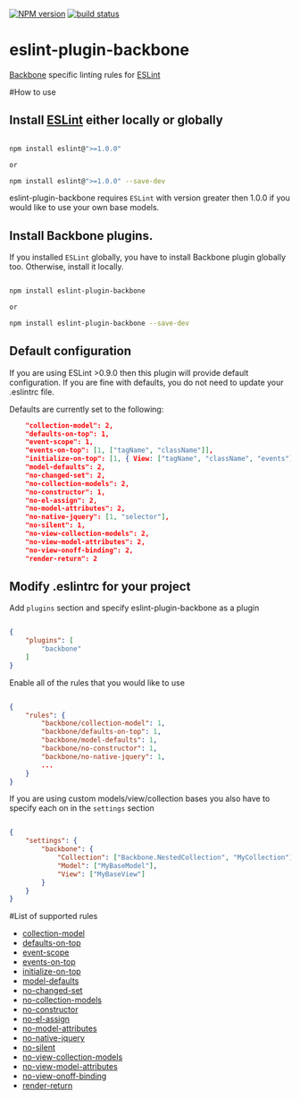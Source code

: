[![NPM version][npm-image]][npm-url]
[![build status][travis-image]][travis-url]

eslint-plugin-backbone
======================

[Backbone](http://backbonejs.org) specific linting rules for [ESLint](http://www.eslint.org)

#How to use

## Install [ESLint](https://www.github.com/eslint/eslint) either locally or globally

```bash

npm install eslint@">=1.0.0"

or

npm install eslint@">=1.0.0" --save-dev
```

eslint-plugin-backbone requires `ESLint` with version greater then 1.0.0 if you would like to use your own base models.

## Install Backbone plugins.
If you installed `ESLint` globally, you have to install Backbone plugin globally too. Otherwise, install it locally.

```bash

npm install eslint-plugin-backbone

or

npm install eslint-plugin-backbone --save-dev
```

## Default configuration

If you are using ESLint >0.9.0 then this plugin will provide default configuration. If you are fine with defaults, you do not need to update your .eslintrc file.

Defaults are currently set to the following:

```json
    "collection-model": 2,
    "defaults-on-top": 1,
    "event-scope": 1,
    "events-on-top": [1, ["tagName", "className"]],
    "initialize-on-top": [1, { View: ["tagName", "className", "events"], Model: ["defaults", "url", "urlRoot"], Collection: ["model", "url"] }],
    "model-defaults": 2,
    "no-changed-set": 2,
    "no-collection-models": 2,
    "no-constructor": 1,
    "no-el-assign": 2,
    "no-model-attributes": 2,
    "no-native-jquery": [1, "selector"],
    "no-silent": 1,
    "no-view-collection-models": 2,
    "no-view-model-attributes": 2,
    "no-view-onoff-binding": 2,
    "render-return": 2
```

## Modify .eslintrc for your project

Add `plugins` section and specify eslint-plugin-backbone as a plugin

```json

{
    "plugins": [
        "backbone"
    ]
}
```

Enable all of the rules that you would like to use

```json

{
    "rules": {
        "backbone/collection-model": 1,
        "backbone/defaults-on-top": 1,
        "backbone/model-defaults": 1,
        "backbone/no-constructor": 1,
        "backbone/no-native-jquery": 1,
        ...
    }
}
```

If you are using custom models/view/collection bases you also have to specify each on in the `settings` section

```json

{
    "settings": {
        "backbone": {
            "Collection": ["Backbone.NestedCollection", "MyCollection"],
            "Model": ["MyBaseModel"],
            "View": ["MyBaseView"]
        }
    }
}
```

#List of supported rules

* [collection-model](docs/rules/collection-model.md)
* [defaults-on-top](docs/rules/defaults-on-top.md)
* [event-scope](docs/rules/event-scope.md)
* [events-on-top](docs/rules/events-on-top.md)
* [initialize-on-top](docs/rules/initialize-on-top.md)
* [model-defaults](docs/rules/model-defaults.md)
* [no-changed-set](/docs/rules/no-changed-set.md)
* [no-collection-models](/docs/rules/no-collection-models.md)
* [no-constructor](docs/rules/no-constructor.md)
* [no-el-assign](docs/rules/no-el-assign.md)
* [no-model-attributes](docs/rules/no-model-attributes.md)
* [no-native-jquery](docs/rules/no-native-jquery.md)
* [no-silent](docs/rules/no-silent.md)
* [no-view-collection-models](docs/rules/no-view-collection-models.md)
* [no-view-model-attributes](docs/rules/no-view-model-attributes.md)
* [no-view-onoff-binding](docs/rules/no-view-onoff-binding.md)
* [render-return](docs/rules/render-return.md)

[npm-image]: https://img.shields.io/npm/v/eslint-plugin-backbone.svg?style=flat-square
[npm-url]: https://npmjs.org/package/eslint-plugin-backbone
[travis-image]: https://img.shields.io/travis/ilyavolodin/eslint-plugin-backbone/master.svg?style=flat-square
[travis-url]: https://travis-ci.org/ilyavolodin/eslint-plugin-backbone
